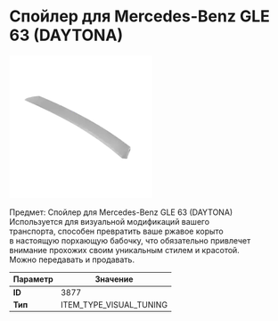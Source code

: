 # Спойлер для Mercedes-Benz GLE 63 (DAYTONA)

![Item Image](../img/3877.webp?raw=true)

Предмет: Спойлер для Mercedes-Benz GLE 63 (DAYTONA)<br>Используется для визуальной модификаций вашего<br>транспорта, способен превратить ваше ржавое корыто<br>в настоящую порхающую бабочку, что обязательно привлечет<br>внимание прохожих своим уникальным стилем и красотой.<br>Можно передавать и продавать.


| Параметр | Значение |
|----------|----------|
| **ID** | 3877 |
| **Тип** | ITEM_TYPE_VISUAL_TUNING |

